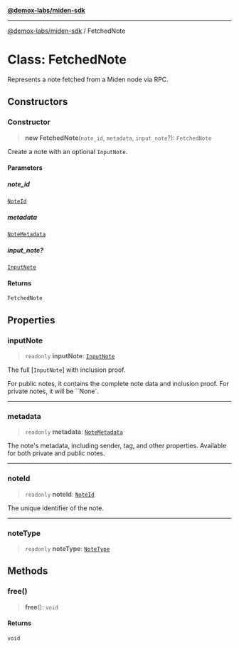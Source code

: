 [**@demox-labs/miden-sdk**](../README.md)

***

[@demox-labs/miden-sdk](../README.md) / FetchedNote

# Class: FetchedNote

Represents a note fetched from a Miden node via RPC.

## Constructors

### Constructor

> **new FetchedNote**(`note_id`, `metadata`, `input_note`?): `FetchedNote`

Create a note with an optional `InputNote`.

#### Parameters

##### note\_id

[`NoteId`](NoteId.md)

##### metadata

[`NoteMetadata`](NoteMetadata.md)

##### input\_note?

[`InputNote`](InputNote.md)

#### Returns

`FetchedNote`

## Properties

### inputNote

> `readonly` **inputNote**: [`InputNote`](InputNote.md)

The full [`InputNote`] with inclusion proof.

For public notes, it contains the complete note data and inclusion proof.
For private notes, it will be ``None`.

***

### metadata

> `readonly` **metadata**: [`NoteMetadata`](NoteMetadata.md)

The note's metadata, including sender, tag, and other properties.
Available for both private and public notes.

***

### noteId

> `readonly` **noteId**: [`NoteId`](NoteId.md)

The unique identifier of the note.

***

### noteType

> `readonly` **noteType**: [`NoteType`](../enumerations/NoteType.md)

## Methods

### free()

> **free**(): `void`

#### Returns

`void`
